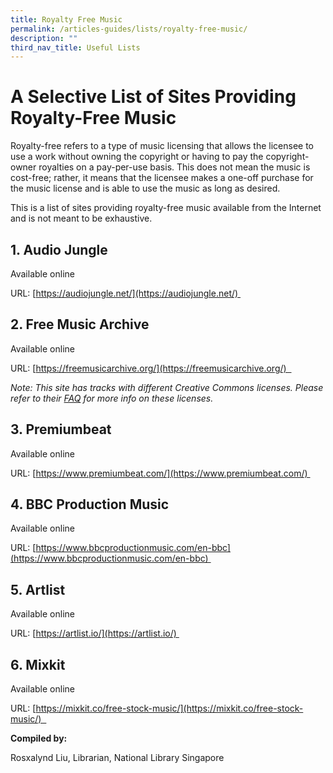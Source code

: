 ```yaml
---
title: Royalty Free Music
permalink: /articles-guides/lists/royalty-free-music/
description: ""
third_nav_title: Useful Lists
---
```

# A Selective List of Sites Providing Royalty-Free Music  

Royalty-free refers to a type of music licensing that allows the licensee to use a work without owning the copyright or having to pay the copyright-owner royalties on a pay-per-use basis. This does not mean the music is cost-free; rather, it means that the licensee makes a one-off purchase for the music license and is able to use the music as long as desired.  

This is a list of sites providing royalty-free music available from the Internet and is not meant to be exhaustive.  

## 1. Audio Jungle 

Available online 

URL: [https://audiojungle.net/](https://audiojungle.net/) 

## 2. Free Music Archive 

Available online 

URL: [https://freemusicarchive.org/](https://freemusicarchive.org/)  

*Note: This site has tracks with different Creative Commons licenses. Please refer to their [FAQ](https://freemusicarchive.org/faq) for more info on these licenses.*  

## 3. Premiumbeat 

Available online 

URL: [https://www.premiumbeat.com/](https://www.premiumbeat.com/) 

## 4. BBC Production Music 

Available online 

URL: [https://www.bbcproductionmusic.com/en-bbc](https://www.bbcproductionmusic.com/en-bbc) 

## 5. Artlist 

Available online 

URL: [https://artlist.io/](https://artlist.io/) 

## 6. Mixkit 

Available online 

URL: [https://mixkit.co/free-stock-music/](https://mixkit.co/free-stock-music/)  


**Compiled by:**

Rosxalynd Liu, Librarian, National Library Singapore